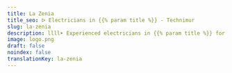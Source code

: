 ```yaml
---
title: La Zenia
title_seo: ᐅ Electricians in {{% param title %}} - Technimur
slug: la-zenia
description: llll➤ Experienced electricians in {{% param title %}} for all your electrical needs. Fast, efficient and reliable service ✅ Contact us!
image: logo.png
draft: false
noindex: false
translationKey: la-zenia
---
```

